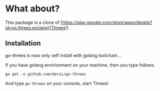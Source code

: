 # What about? #
This package is a clone of [https://play.google.com/store/apps/details?id=vo.threes.exclaim](Threes!).

## Installation ##
go-threes is now only self install with golang toolchain...

If you have golang envirionment on your machine, then you type follows.

    go get -u github.com/derui/go-threes

And type `go-threes` on your console, start Threes!
